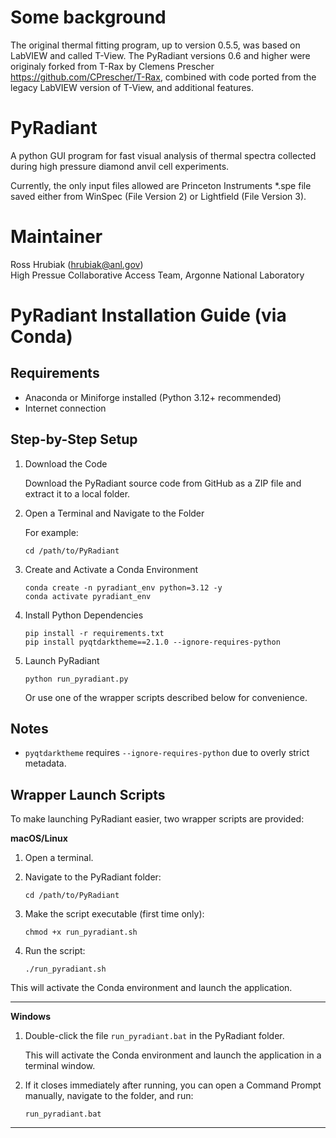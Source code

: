Some background
===

The original thermal fitting program, up to version 0.5.5, was based on LabVIEW and called T-View. The PyRadiant versions 0.6 and higher were originaly forked from T-Rax by Clemens Prescher https://github.com/CPrescher/T-Rax, combined with code ported from the legacy LabVIEW version of T-View, and additional features. 

PyRadiant
===

A python GUI program for fast visual analysis of thermal spectra collected during high pressure diamond anvil cell experiments.

 
Currently, the only input files allowed are Princeton Instruments \*.spe file saved either from WinSpec (File Version 2) 
or Lightfield (File Version 3).

Maintainer
===


Ross Hrubiak (hrubiak@anl.gov)  
High Pressue Collaborative Access Team, Argonne National Laboratory


PyRadiant Installation Guide (via Conda)
========================================


Requirements
------------
- Anaconda or Miniforge installed (Python 3.12+ recommended)
- Internet connection

Step-by-Step Setup
------------------

1. Download the Code

   Download the PyRadiant source code from GitHub as a ZIP file and extract it to a local folder.

2. Open a Terminal and Navigate to the Folder

   For example:

       cd /path/to/PyRadiant

3. Create and Activate a Conda Environment

       conda create -n pyradiant_env python=3.12 -y
       conda activate pyradiant_env

4. Install Python Dependencies

       pip install -r requirements.txt
       pip install pyqtdarktheme==2.1.0 --ignore-requires-python

5. Launch PyRadiant

       python run_pyradiant.py

   Or use one of the wrapper scripts described below for convenience.

Notes
-----
- `pyqtdarktheme` requires `--ignore-requires-python` due to overly strict metadata.


Wrapper Launch Scripts
----------------------

To make launching PyRadiant easier, two wrapper scripts are provided:

**macOS/Linux**

1. Open a terminal.
2. Navigate to the PyRadiant folder:

       cd /path/to/PyRadiant

3. Make the script executable (first time only):

       chmod +x run_pyradiant.sh

4. Run the script:

       ./run_pyradiant.sh

This will activate the Conda environment and launch the application.

---

**Windows**

1. Double-click the file `run_pyradiant.bat` in the PyRadiant folder.

   This will activate the Conda environment and launch the application in a terminal window.

2. If it closes immediately after running, you can open a Command Prompt manually, navigate to the folder, and run:

       run_pyradiant.bat

---